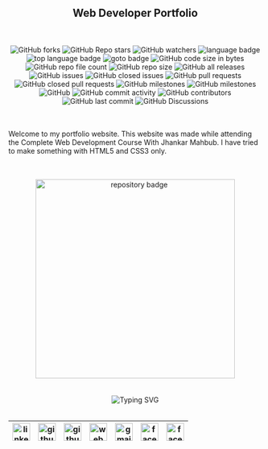 <h2 align="center">Web Developer Portfolio</h2>

<br>
<br>

<!-- repository summary badges start -->
<div align="center">
    <img alt="GitHub forks" src="https://img.shields.io/github/forks/montasim/web-developer-portfolio?style=social">
    <img alt="GitHub Repo stars" src="https://img.shields.io/github/stars/montasim/web-developer-portfolio?style=social">
    <img alt="GitHub watchers" src="https://img.shields.io/github/watchers/montasim/web-developer-portfolio?style=social">
    <img alt="language badge" src="https://img.shields.io/github/languages/count/montasim/web-developer-portfolio"/>
    <img alt="top language badge" src="https://img.shields.io/github/languages/top/montasim/web-developer-portfolio">
    <img alt="goto badge" src="https://img.shields.io/github/search/montasim/web-developer-portfolio/goto">
    <img alt="GitHub code size in bytes" src="https://img.shields.io/github/languages/code-size/montasim/web-developer-portfolio">
    <img alt="GitHub repo file count" src="https://img.shields.io/github/directory-file-count/montasim/web-developer-portfolio">
    <img alt="GitHub repo size" src="https://img.shields.io/github/repo-size/montasim/web-developer-portfolio">
    <img alt="GitHub all releases" src="https://img.shields.io/github/downloads/montasim/web-developer-portfolio/total">
    <img alt="GitHub issues" src="https://img.shields.io/github/issues-raw/montasim/web-developer-portfolio">
    <img alt="GitHub closed issues" src="https://img.shields.io/github/issues-closed-raw/montasim/web-developer-portfolio">
    <img alt="GitHub pull requests" src="https://img.shields.io/github/issues-pr-raw/montasim/web-developer-portfolio">
    <img alt="GitHub closed pull requests" src="https://img.shields.io/github/issues-pr-closed-raw/montasim/web-developer-portfolio">
    <img alt="GitHub milestones" src="https://img.shields.io/github/milestones/open/montasim/web-developer-portfolio">
    <img alt="GitHub milestones" src="https://img.shields.io/github/milestones/closed/montasim/web-developer-portfolio">
    <img alt="GitHub" src="https://img.shields.io/github/license/montasim/web-developer-portfolio">
    <img alt="GitHub commit activity" src="https://img.shields.io/github/commit-activity/w/montasim/web-developer-portfolio">
    <img alt="GitHub contributors" src="https://img.shields.io/github/contributors/montasim/web-developer-portfolio">
    <img alt="GitHub last commit" src="https://img.shields.io/github/last-commit/montasim/web-developer-portfolio">
    <img alt="GitHub Discussions" src="https://img.shields.io/github/discussions/montasim/web-developer-portfolio">
</div>
<!-- repository summary badges end -->

<br>
<br>

<p>Welcome to my portfolio website. This website was made while attending the Complete Web Development Course With Jhankar Mahbub. I have tried to make something with HTML5 and CSS3 only.</p>

<br>
<br>

<div align="center">
    <a href="https://github.com/montasim/web-developer-portfolio">
        <img width="396" src="https://github-readme-stats-mu-jet.vercel.app/api/pin/?username=montasim&repo=web-developer-portfolio&theme=react&bg_color=0D1117&border_color=61dafb&hide_border=false" alt="repository badge" />
    </a>
</div>

<br>
<br>

<!-- connect with me start -->
<div align="center"> 
    <img src="https://readme-typing-svg.demolab.com?font=Fira+Code&weight=600&duration=1&pause=1000&repeat=false&width=410&lines=%F0%9F%93%AA+%F0%9D%97%99%F0%9D%97%98%F0%9D%97%98%F0%9D%97%9F+%F0%9D%97%99%F0%9D%97%A5%F0%9D%97%98%F0%9D%97%98+%F0%9D%97%A7%F0%9D%97%A2+%F0%9D%97%96%F0%9D%97%A2%F0%9D%97%A1%F0%9D%97%A7%F0%9D%97%94%F0%9D%97%96%F0%9D%97%A7+%F0%9D%97%A0%F0%9D%97%98+%F0%9D%97%94%F0%9D%97%A1%F0%9D%97%AC%F0%9D%97%A7%F0%9D%97%9C%F0%9D%97%A0%F0%9D%97%98" alt="Typing SVG" />
</div>

<br>

<!-- social media links start -->
<table align="center">
  <thead align="center">
      <tr>
          <th>
              <a href="https://www.linkedin.com/in/montasim">
                  <img alt="linkedin icon" src="https://cdn.simpleicons.org/linkedin" width="35px">
              </a>
          </th>
          <th>
              <a href="https://www.github.com/montasim">
                  <img alt="github icon" src="https://cdn.simpleicons.org/github/white" width="35px">
              </a>
          </th>
          <th>
              <a href="https://stackoverflow.com/users/20348607/montasim">
                  <img alt="github icon" src="https://cdn.simpleicons.org/stackoverflow" width="35px">
              </a>
          </th>
          <th>
              <a href="https://montasim-dev.web.app/">
                  <img alt="web icon" src="https://cdn.simpleicons.org/googlechrome" width="35px">
              </a>
          </th>
          <th>
              <a href="mailto:montasimmamun@gmail.com">
                  <img alt="gmail icon" src="https://cdn.simpleicons.org/gmail" width="35px">
              </a>
          </th>
          <th>
              <a href="https://www.facebook.com/montasimmamun/">
                  <img alt="facebook icon" src="https://cdn.simpleicons.org/facebook" width="35px">
              </a>
          </th>
          <th>
              <a href="https://twitter.com/montasimmamun">
                  <img alt="facebook icon" src="https://cdn.simpleicons.org/twitter" width="35px">
              </a>
          </th>
      </tr>
  </thead>
</table>
<!-- social media links end -->
<!-- connect with me end -->

<br>
<br>